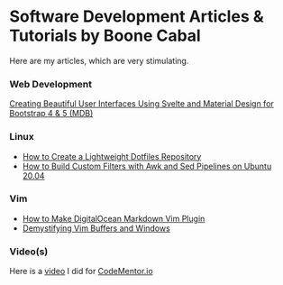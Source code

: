 # Software Development Articles & Tutorials by Boone Cabal

Here are my articles, which are very stimulating.

### Web Development
[Creating Beautiful User Interfaces Using Svelte and Material Design for Bootstrap 4 & 5 (MDB)](https://docs.google.com/document/d/1RQ8PXhmODF0FEKlhhSsAceMFWLeyczbCkvWhpaUmT9U/edit?usp=sharing)

### Linux
- [How to Create a Lightweight Dotfiles Repository](https://github.com/boonecabaldev/Articles/blob/main/LightweightDotfilesRepo.md)
- [How to Build Custom Filters with Awk and Sed Pipelines on Ubuntu 20.04](https://github.com/boonecabaldev/Articles/blob/main/SedAwkPipelines.md)

### Vim
- [How to Make DigitalOcean Markdown Vim Plugin](https://github.com/boonecabaldev/Articles/blob/main/DigitalOceanMarkdownVimPlugin.md)
- [Demystifying Vim Buffers and Windows](https://github.com/boonecabaldev/Articles/blob/main/VimBuffersWindows.md)

### Video(s)

Here is a [video](https://youtu.be/Fdp2eefdvEs?si=s4MlpyCY_9wbNzoU) I did for [CodeMentor.io](https://codementor.io)
